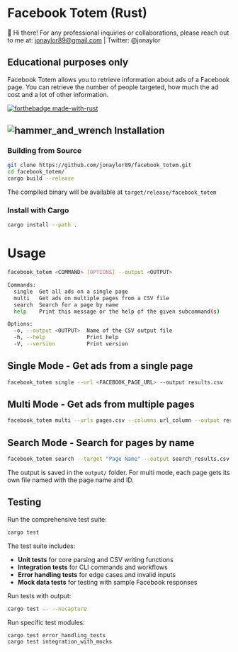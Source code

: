 # Facebook Totem (Rust)
👋 Hi there! For any professional inquiries or collaborations, please reach out to me at:
jonaylor89@gmail.com | Twitter: @jonaylor

## Educational purposes only

Facebook Totem allows you to retrieve information about ads of a Facebook page. You can retrieve the number of people targeted, how much the ad cost and a lot of other information.

[![forthebadge made-with-rust](https://forthebadge.com/images/badges/made-with-rust.svg)](https://www.rust-lang.org/)

## ![hammer_and_wrench](https://github.githubassets.com/images/icons/emoji/unicode/1f6e0.png) Installation

### Building from Source

```bash
git clone https://github.com/jonaylor89/facebook_totem.git
cd facebook_totem/
cargo build --release
```

The compiled binary will be available at `target/release/facebook_totem`

### Install with Cargo

```bash
cargo install --path .
```

# Usage

```bash
facebook_totem <COMMAND> [OPTIONS] --output <OUTPUT>

Commands:
  single  Get all ads on a single page
  multi   Get ads on multiple pages from a CSV file
  search  Search for a page by name
  help    Print this message or the help of the given subcommand(s)

Options:
  -o, --output <OUTPUT>  Name of the CSV output file
  -h, --help             Print help
  -V, --version          Print version
```

## Single Mode - Get ads from a single page

```bash
facebook_totem single --url <FACEBOOK_PAGE_URL> --output results.csv
```

## Multi Mode - Get ads from multiple pages

```bash
facebook_totem multi --urls pages.csv --columns url_column --output results.csv
```

## Search Mode - Search for pages by name

```bash
facebook_totem search --target "Page Name" --output search_results.csv
```

The output is saved in the `output/` folder. For multi mode, each page gets its own file named with the page name and ID.

## Testing

Run the comprehensive test suite:

```bash
cargo test
```

The test suite includes:
- **Unit tests** for core parsing and CSV writing functions
- **Integration tests** for CLI commands and workflows
- **Error handling tests** for edge cases and invalid inputs
- **Mock data tests** for testing with sample Facebook responses

Run tests with output:
```bash
cargo test -- --nocapture
```

Run specific test modules:
```bash
cargo test error_handling_tests
cargo test integration_with_mocks
```

